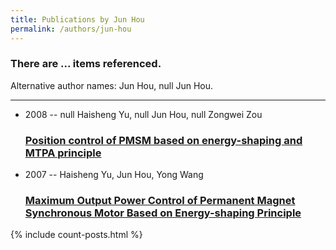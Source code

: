 ```yaml
---
title: Publications by Jun Hou
permalink: /authors/jun-hou
---
```


<h3 id="number-posts">There are ... items referenced.</h3>
<p id='info-authors'>Alternative author names: Jun Hou, null Jun Hou.</p>
<hr />
<ul class="post-list">
<li><span class='post-meta'>2008 -- null Haisheng Yu, null Jun Hou, null Zongwei Zou</span><h3><a class='post-link' href="{{ site.baseurl }}/position-control-of-pmsm-based-on-energy-shaping-and-mtpa-principle">Position control of PMSM based on energy-shaping and MTPA principle</a></h3></li>
<li><span class='post-meta'>2007 -- Haisheng Yu, Jun Hou, Yong Wang</span><h3><a class='post-link' href="{{ site.baseurl }}/maximum-output-power-control-of-permanent-magnet-synchronous-motor-based-on-energy-shaping-principle">Maximum Output Power Control of Permanent Magnet Synchronous Motor Based on Energy-shaping Principle</a></h3></li>

</ul>
{% include count-posts.html %}
